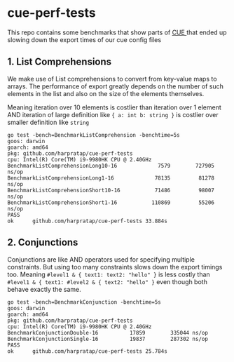 # cue-perf-tests

This repo contains some benchmarks that show parts of [CUE
](https://cuelang.org/) that ended up slowing down the export times of our cue config files

## 1. List Comprehensions

We make use of List comprehensions to convert from key-value maps to arrays.
The performance of export greatly depends on the number of such elements in the list and also on the size of the elements themselves.

Meaning iteration over 10 elements is costlier than iteration over 1 element
AND iteration of large definition like `{ a: int b: string }` is costlier over smaller definition like `string`

```
go test -bench=BenchmarkListComprehension -benchtime=5s
goos: darwin
goarch: amd64
pkg: github.com/harpratap/cue-perf-tests
cpu: Intel(R) Core(TM) i9-9980HK CPU @ 2.40GHz
BenchmarkListComprehensionLong10-16     	    7579	    727905 ns/op
BenchmarkListComprehensionLong1-16      	   78135	     81278 ns/op
BenchmarkListComprehensionShort10-16    	   71486	     98007 ns/op
BenchmarkListComprehensionShort1-16     	  110869	     55206 ns/op
PASS
ok  	github.com/harpratap/cue-perf-tests	33.884s
```

## 2. Conjunctions

Conjunctions are like AND operators used for specifying multiple constraints. But using too many constraints slows down the export timings too. Meaning `#level1 & { text1: text2: "hello" }` is less costly than `#level1 & { text1: #level2 & { text2: "hello" }` even though both behave exactly the same.

```
go test -bench=BenchmarkConjunction -benchtime=5s
goos: darwin
goarch: amd64
pkg: github.com/harpratap/cue-perf-tests
cpu: Intel(R) Core(TM) i9-9980HK CPU @ 2.40GHz
BenchmarkConjunctionDouble-16    	   17859	    335044 ns/op
BenchmarkConjunctionSingle-16    	   19837	    287302 ns/op
PASS
ok  	github.com/harpratap/cue-perf-tests	25.784s
```